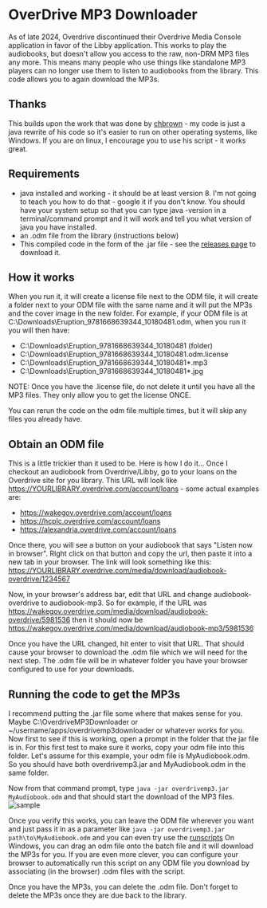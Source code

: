 # OverDrive MP3 Downloader

As of late 2024, Overdrive discontinued their Overdrive Media Console application in favor of the Libby application. This works to play the audiobooks, but doesn't allow you access to the raw, non-DRM MP3 files any more. This means many people who use things like standalone MP3 players can no longer use them to listen to audiobooks from the library. This code allows you to again download the MP3s.

## Thanks

This builds upon the work that was done by [chbrown](https://github.com/chbrown/overdrive) - my code is just a java rewrite of his code so it's easier to run on other operating systems, like Windows. If you are on linux, I encourage you to use his script - it works great.

## Requirements
* java installed and working - it should be at least version 8. I'm not going to teach you how to do that - google it if you don't know. You should have your system setup so that you can type java -version in a terminal/command prompt and it will work and tell you what version of java you have installed.
* an .odm file from the library (instructions below)
* This compiled code in the form of the .jar file - see the [releases page](https://github.com/brianpipa/OverdriveMP3Downloader/releases) to download it.

## How it works
When you run it, it will create a license file next to the ODM file, it will create a folder next to your ODM file with the same name and it will put the MP3s and the cover image in the new folder. For example, if your ODM file is at C:\Downloads\Eruption_9781668639344_10180481.odm, when you run it you will then have:
* C:\Downloads\Eruption_9781668639344_10180481 (folder)
* C:\Downloads\Eruption_9781668639344_10180481.odm.license
* C:\Downloads\Eruption_9781668639344_10180481\*.mp3
* C:\Downloads\Eruption_9781668639344_10180481\*.jpg

NOTE: Once you have the .license file, do not delete it until you have all the MP3 files. They only allow you to get the license ONCE. 

You can rerun the code on the odm file multiple times, but it will skip any files you already have.

## Obtain an ODM file
This is a little trickier than it used to be. Here is how I do it... Once I checkout an audiobook from Overdrive/Libby, go to your loans on the Overdrive site for you library. This URL will look like https://YOURLIBRARY.overdrive.com/account/loans - some actual examples are:  
* https://wakegov.overdrive.com/account/loans
* https://hcplc.overdrive.com/account/loans
* https://alexandria.overdrive.com/account/loans

Once there, you will see a button on your audiobook that says "Listen now in browser". RIght click on that button and copy the url, then paste it into a new tab in your browser. The link will look something like this: https://YOURLIBRARY.overdrive.com/media/download/audiobook-overdrive/1234567

Now, in your browser's address bar, edit that URL and change audiobook-overdrive to audiobook-mp3. So for example, if the URL was https://wakegov.overdrive.com/media/download/audiobook-overdrive/5981536 then it should now be https://wakegov.overdrive.com/media/download/audiobook-mp3/5981536

Once you have the URL changed, hit enter to visit that URL. That should cause your browser to download the .odm file which we will need for the next step. The .odm file will be in whatever folder you have your browser configured to use for your downloads.

## Running the code to get the MP3s
I recommend putting the .jar file some where that makes sense for you.  
Maybe C:\OverdriveMP3Downloader or ~/username/apps/overdrivemp3downloader or whatever works for you. Now first to see if this is working, open a prompt in the folder that the jar file is in. For this first test to make sure it works, copy your odm file into this folder. Let's assume for this example, your odm file is MyAudiobook.odm. So you should have both overdrivemp3.jar and MyAudiobook.odm in the same folder.

Now from that command prompt, type `java -jar overdrivemp3.jar MyAudiobook.odm`
and that should start the download of the MP3 files.
![sample](https://github.com/brianpipa/OverdriveMP3Downloader/blob/main/README-images/terminal-run.png?raw=true)

Once you verify this works, you can leave the ODM file wherever you want and just pass it in as a parameter like `java -jar overdrivemp3.jar path\to\MyAudiobook.odm` and you can even try use the [runscripts](https://github.com/brianpipa/OverdriveMP3Downloader/tree/main/runscripts) On Windows, you can drag an odm file onto the batch file and it will download the MP3s for you. If you are even more clever, you can configure your browser to automatically run this script on any ODM file you download by associating (in the browser) .odm files with the script. 

Once you have the MP3s, you can delete the .odm file. Don't forget to delete the MP3s once they are due back to the library.

